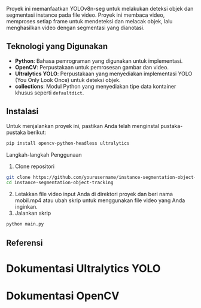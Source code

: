 Proyek ini memanfaatkan YOLOv8n-seg untuk melakukan deteksi objek dan segmentasi instance pada file video. Proyek ini membaca video, memproses setiap frame untuk mendeteksi dan melacak objek, lalu menghasilkan video dengan segmentasi yang dianotasi.

## Teknologi yang Digunakan

- **Python**: Bahasa pemrograman yang digunakan untuk implementasi.
- **OpenCV**: Perpustakaan untuk pemrosesan gambar dan video.
- **Ultralytics YOLO**: Perpustakaan yang menyediakan implementasi YOLO (You Only Look Once) untuk deteksi objek.
- **collections**: Modul Python yang menyediakan tipe data kontainer khusus seperti `defaultdict`.

## Instalasi

Untuk menjalankan proyek ini, pastikan Anda telah menginstal pustaka-pustaka berikut:

```bash
pip install opencv-python-headless ultralytics
```
Langkah-langkah Penggunaan
1. Clone repositori

```bash
git clone https://github.com/yourusername/instance-segmentation-object-tracking.git
cd instance-segmentation-object-tracking
```

2. Letakkan file video input Anda di direktori proyek dan beri nama mobil.mp4 atau ubah skrip untuk menggunakan file video yang Anda inginkan.
3. Jalankan skrip

```bash
python main.py
```

## Referensi
# Dokumentasi Ultralytics YOLO
# Dokumentasi OpenCV
